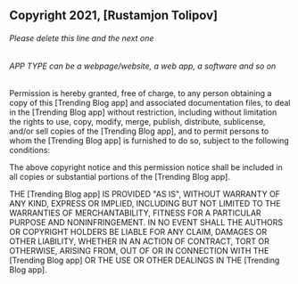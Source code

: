 ## Copyright 2021, [Rustamjon Tolipov]

###### Please delete this line and the next one
###### APP TYPE can be a webpage/website, a web app, a software and so on

Permission is hereby granted, free of charge, to any person obtaining a copy of this [Trending Blog app] and associated documentation files, to deal in the [Trending Blog app] without restriction, including without limitation the rights to use, copy, modify, merge, publish, distribute, sublicense, and/or sell copies of the [Trending Blog app], and to permit persons to whom the [Trending Blog app] is furnished to do so, subject to the following conditions:

The above copyright notice and this permission notice shall be included in all copies or substantial portions of the [Trending Blog app].

THE [Trending Blog app] IS PROVIDED "AS IS", WITHOUT WARRANTY OF ANY KIND, EXPRESS OR IMPLIED, INCLUDING BUT NOT LIMITED TO THE WARRANTIES OF MERCHANTABILITY, FITNESS FOR A PARTICULAR PURPOSE AND NONINFRINGEMENT. IN NO EVENT SHALL THE AUTHORS OR COPYRIGHT HOLDERS BE LIABLE FOR ANY CLAIM, DAMAGES OR OTHER LIABILITY, WHETHER IN AN ACTION OF CONTRACT, TORT OR OTHERWISE, ARISING FROM, OUT OF OR IN CONNECTION WITH THE [Trending Blog app] OR THE USE OR OTHER DEALINGS IN THE [Trending Blog app].
